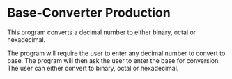 # Base-Converter Production
This program converts a decimal number to either binary, octal or hexadecimal.

The program will require the user to enter any decimal number to convert to base. 
The program will then ask the user to enter the base for conversion. The user can either convert to binary, octal or hexadecimal.
